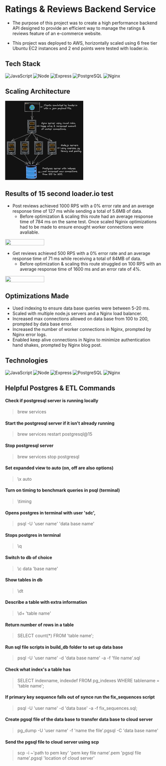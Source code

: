 # Ratings & Reviews Backend Service

- The purpose of this project was to create a high performance backend API designed to provide an efficient way to manage the ratings & reviews feature of an e-commerce website.

- This project was deployed to AWS, horizontally scaled using 6 free tier Ubuntu EC2 instances and 2 end points were tested with loader.io.

## Tech Stack
![JavaScript](https://img.shields.io/badge/JavaScript-F7DF1E?style=for-the-badge&logo=javascript&logoColor=black)
![Node](https://img.shields.io/badge/-Node-9ACD32?logo=node.js&logoColor=white&style=for-the-badge)
![Express](https://img.shields.io/badge/-Express-DCDCDC?logo=express&logoColor=black&style=for-the-badge)
![PostgreSQL](https://img.shields.io/badge/PostgreSQL-316192?style=for-the-badge&logo=postgresql&logoColor=white)
![Nginx](https://img.shields.io/badge/-Nginx-white?logo=nginx&logoColor=green&style=for-the-badge)

## Scaling Architecture
<img src="Scaling_Plan_Ratings_Reviews.png" width=50% height=50%>

## Results of 15 second loader.io test
- Post reviews achieved 1000 RPS with a 0% error rate and an average response time of 127 ms while sending a total of 5.6MB of data.
  - Before optimization & scaling this route had an average response time of 784 ms on the same test. Once scaled Nginix optimizations had to be made to ensure enought worker connections were avaliable.
<img src="Final Post Review Demo SDC.gif" width=50% height=50%>

- Get reviews achieved 500 RPS with a 0% error rate and an average response time of 71 ms while receiving a total of 84MB of data.
  - Before optimization & scaling this route struggled on  100 RPS with an average response time of 1600 ms and an error rate of 4%.
<img src="Final Get Reviews Demo SDC.gif" width=50% height=50%>

## Optimizations Made
- Used indexing to ensure data base queries were between 5-20 ms.
- Scaled with multiple node.js servers and a Nginx load balancer.
- Increased max connections allowed on data base from 100 to 200, prompted by data base error.
- Increased the number of worker connections in Nginx, prompted by Nginx error logs.
- Enabled keep alive connections in Nginx to minimize authentication hand shakes, prompted by Nginx blog post.

## Technologies
![JavaScript](https://img.shields.io/badge/JavaScript-F7DF1E?style=for-the-badge&logo=javascript&logoColor=black)
![Node](https://img.shields.io/badge/-Node-9ACD32?logo=node.js&logoColor=white&style=for-the-badge)
![Express](https://img.shields.io/badge/-Express-DCDCDC?logo=express&logoColor=black&style=for-the-badge)
![PostgreSQL](https://img.shields.io/badge/PostgreSQL-316192?style=for-the-badge&logo=postgresql&logoColor=white)
![Nginx](https://img.shields.io/badge/-Nginx-white?logo=nginx&logoColor=green&style=for-the-badge)

## Helpful Postgres & ETL Commands

#### Check if postgresql server is running locally
> brew services

#### Start the postgresql server if it isn't already running
> brew services restart postgresql@15

#### Stop postgresql server
> brew services stop postgresql

#### Set expanded view to auto (on, off are also options)
> \x auto

#### Turn on timing to benchmark queries in psql (terminal)
> \timing

#### Opens postgres in terminal with user 'sdc',
> psql -U 'user name' 'data base name'

#### Stops postgres in terminal
> \q

#### Switch to db of choice
> \c data 'base name'

#### Show tables in db
> \dt

#### Describe a table with extra information
> \d+ 'table name'

#### Return number of rows in a table
> SELECT count(*) FROM 'table name';

#### Run sql file scripts in build_db folder to set up data base
> psql -U 'user name' -d 'data base name' -a -f 'file name'.sql

#### Check what index's a table has
> SELECT indexname, indexdef FROM pg_indexes WHERE tablename = 'table name';

#### If primary key sequence falls out of synce run the fix_sequences script
> psql -U 'user name' -d 'data base' -a -f fix_sequences.sql;

#### Create pgsql file of the data base to transfer data base to cloud server
> pg_dump -U 'user name' -f 'name the file'.pgsql -C 'data base name'

#### Send the pgsql file to cloud server using scp
> scp -i ~'path to pem key' 'pem key file name'.pem 'pgsql file name'.pgsql 'location of cloud server'
